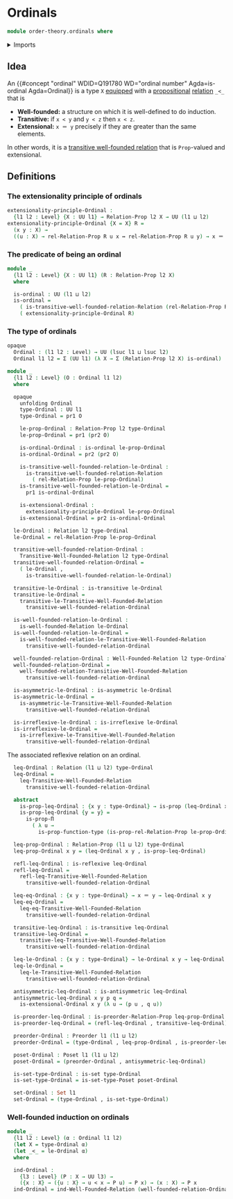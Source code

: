 # Ordinals

```agda
module order-theory.ordinals where
```

<details><summary>Imports</summary>

```agda
open import foundation.binary-relations
open import foundation.cartesian-product-types
open import foundation.dependent-pair-types
open import foundation.identity-types
open import foundation.logical-equivalences
open import foundation.propositions
open import foundation.sets
open import foundation.universe-levels

open import order-theory.posets
open import order-theory.preorders
open import order-theory.transitive-well-founded-relations
open import order-theory.well-founded-relations
```

</details>

## Idea

An
{{#concept "ordinal" WDID=Q191780 WD="ordinal number" Agda=is-ordinal Agda=Ordinal}}
is a type `X` [equipped](foundation.structure.md) with a
[propositional](foundation-core.propositions.md)
[relation](foundation.binary-relations.md) `_<_` that is

- **Well-founded:** a structure on which it is well-defined to do induction.
- **Transitive:** if `x < y` and `y < z` then `x < z`.
- **Extensional:** `x ＝ y` precisely if they are greater than the same
  elements.

In other words, it is a
[transitive well-founded relation](order-theory.transitive-well-founded-relations.md)
that is `Prop`-valued and extensional.

## Definitions

### The extensionality principle of ordinals

```agda
extensionality-principle-Ordinal :
  {l1 l2 : Level} {X : UU l1} → Relation-Prop l2 X → UU (l1 ⊔ l2)
extensionality-principle-Ordinal {X = X} R =
  (x y : X) →
  ((u : X) → rel-Relation-Prop R u x ↔ rel-Relation-Prop R u y) → x ＝ y
```

### The predicate of being an ordinal

```agda
module _
  {l1 l2 : Level} {X : UU l1} (R : Relation-Prop l2 X)
  where

  is-ordinal : UU (l1 ⊔ l2)
  is-ordinal =
    ( is-transitive-well-founded-relation-Relation (rel-Relation-Prop R)) ×
    ( extensionality-principle-Ordinal R)
```

### The type of ordinals

```agda
opaque
  Ordinal : (l1 l2 : Level) → UU (lsuc l1 ⊔ lsuc l2)
  Ordinal l1 l2 = Σ (UU l1) (λ X → Σ (Relation-Prop l2 X) is-ordinal)

module _
  {l1 l2 : Level} (O : Ordinal l1 l2)
  where

  opaque
    unfolding Ordinal
    type-Ordinal : UU l1
    type-Ordinal = pr1 O

    le-prop-Ordinal : Relation-Prop l2 type-Ordinal
    le-prop-Ordinal = pr1 (pr2 O)

    is-ordinal-Ordinal : is-ordinal le-prop-Ordinal
    is-ordinal-Ordinal = pr2 (pr2 O)

    is-transitive-well-founded-relation-le-Ordinal :
      is-transitive-well-founded-relation-Relation
        ( rel-Relation-Prop le-prop-Ordinal)
    is-transitive-well-founded-relation-le-Ordinal =
      pr1 is-ordinal-Ordinal

    is-extensional-Ordinal :
      extensionality-principle-Ordinal le-prop-Ordinal
    is-extensional-Ordinal = pr2 is-ordinal-Ordinal

  le-Ordinal : Relation l2 type-Ordinal
  le-Ordinal = rel-Relation-Prop le-prop-Ordinal

  transitive-well-founded-relation-Ordinal :
    Transitive-Well-Founded-Relation l2 type-Ordinal
  transitive-well-founded-relation-Ordinal =
    ( le-Ordinal ,
      is-transitive-well-founded-relation-le-Ordinal)

  transitive-le-Ordinal : is-transitive le-Ordinal
  transitive-le-Ordinal =
    transitive-le-Transitive-Well-Founded-Relation
      transitive-well-founded-relation-Ordinal

  is-well-founded-relation-le-Ordinal :
    is-well-founded-Relation le-Ordinal
  is-well-founded-relation-le-Ordinal =
    is-well-founded-relation-le-Transitive-Well-Founded-Relation
      transitive-well-founded-relation-Ordinal

  well-founded-relation-Ordinal : Well-Founded-Relation l2 type-Ordinal
  well-founded-relation-Ordinal =
    well-founded-relation-Transitive-Well-Founded-Relation
      transitive-well-founded-relation-Ordinal

  is-asymmetric-le-Ordinal : is-asymmetric le-Ordinal
  is-asymmetric-le-Ordinal =
    is-asymmetric-le-Transitive-Well-Founded-Relation
      transitive-well-founded-relation-Ordinal

  is-irreflexive-le-Ordinal : is-irreflexive le-Ordinal
  is-irreflexive-le-Ordinal =
    is-irreflexive-le-Transitive-Well-Founded-Relation
      transitive-well-founded-relation-Ordinal
```

The associated reflexive relation on an ordinal.

```agda
  leq-Ordinal : Relation (l1 ⊔ l2) type-Ordinal
  leq-Ordinal =
    leq-Transitive-Well-Founded-Relation
      transitive-well-founded-relation-Ordinal

  abstract
    is-prop-leq-Ordinal : {x y : type-Ordinal} → is-prop (leq-Ordinal x y)
    is-prop-leq-Ordinal {y = y} =
      is-prop-Π
        ( λ u →
          is-prop-function-type (is-prop-rel-Relation-Prop le-prop-Ordinal u y))

  leq-prop-Ordinal : Relation-Prop (l1 ⊔ l2) type-Ordinal
  leq-prop-Ordinal x y = (leq-Ordinal x y , is-prop-leq-Ordinal)

  refl-leq-Ordinal : is-reflexive leq-Ordinal
  refl-leq-Ordinal =
    refl-leq-Transitive-Well-Founded-Relation
      transitive-well-founded-relation-Ordinal

  leq-eq-Ordinal : {x y : type-Ordinal} → x ＝ y → leq-Ordinal x y
  leq-eq-Ordinal =
    leq-eq-Transitive-Well-Founded-Relation
      transitive-well-founded-relation-Ordinal

  transitive-leq-Ordinal : is-transitive leq-Ordinal
  transitive-leq-Ordinal =
    transitive-leq-Transitive-Well-Founded-Relation
      transitive-well-founded-relation-Ordinal

  leq-le-Ordinal : {x y : type-Ordinal} → le-Ordinal x y → leq-Ordinal x y
  leq-le-Ordinal =
    leq-le-Transitive-Well-Founded-Relation
      transitive-well-founded-relation-Ordinal

  antisymmetric-leq-Ordinal : is-antisymmetric leq-Ordinal
  antisymmetric-leq-Ordinal x y p q =
    is-extensional-Ordinal x y (λ u → (p u , q u))

  is-preorder-leq-Ordinal : is-preorder-Relation-Prop leq-prop-Ordinal
  is-preorder-leq-Ordinal = (refl-leq-Ordinal , transitive-leq-Ordinal)

  preorder-Ordinal : Preorder l1 (l1 ⊔ l2)
  preorder-Ordinal = (type-Ordinal , leq-prop-Ordinal , is-preorder-leq-Ordinal)

  poset-Ordinal : Poset l1 (l1 ⊔ l2)
  poset-Ordinal = (preorder-Ordinal , antisymmetric-leq-Ordinal)

  is-set-type-Ordinal : is-set type-Ordinal
  is-set-type-Ordinal = is-set-type-Poset poset-Ordinal

  set-Ordinal : Set l1
  set-Ordinal = (type-Ordinal , is-set-type-Ordinal)
```

### Well-founded induction on ordinals

```agda
module _
  {l1 l2 : Level} (α : Ordinal l1 l2)
  (let X = type-Ordinal α)
  (let _<_ = le-Ordinal α)
  where

  ind-Ordinal :
    {l3 : Level} (P : X → UU l3) →
    ({x : X} → ({u : X} → u < x → P u) → P x) → (x : X) → P x
  ind-Ordinal = ind-Well-Founded-Relation (well-founded-relation-Ordinal α)
```

